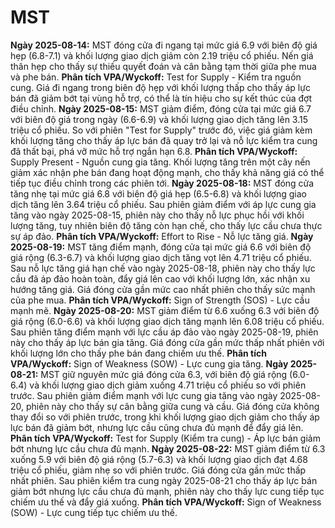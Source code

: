 # MST

**Ngày 2025-08-14:** MST đóng cửa đi ngang tại mức giá 6.9 với biên độ giá hẹp (6.8-7.1) và khối lượng giao dịch giảm còn 2.19 triệu cổ phiếu. Nến giá thân hẹp cho thấy sự thiếu quyết đoán và cân bằng tạm thời giữa phe mua và phe bán. **Phân tích VPA/Wyckoff:** Test for Supply - Kiểm tra nguồn cung. Giá đi ngang trong biên độ hẹp với khối lượng thấp cho thấy áp lực bán đã giảm bớt tại vùng hỗ trợ, có thể là tín hiệu cho sự kết thúc của đợt điều chỉnh.
**Ngày 2025-08-15:** MST giảm điểm, đóng cửa tại mức giá 6.7 với biên độ giá trong ngày (6.6-6.9) và khối lượng giao dịch tăng lên 3.15 triệu cổ phiếu. So với phiên "Test for Supply" trước đó, việc giá giảm kèm khối lượng tăng cho thấy áp lực bán đã quay trở lại và nỗ lực kiểm tra cung đã thất bại, phá vỡ mức hỗ trợ ngắn hạn 6.8. **Phân tích VPA/Wyckoff:** Supply Present - Nguồn cung gia tăng. Khối lượng tăng trên một cây nến giảm xác nhận phe bán đang hoạt động mạnh, cho thấy khả năng giá có thể tiếp tục điều chỉnh trong các phiên tới.
**Ngày 2025-08-18:** MST đóng cửa tăng nhẹ tại mức giá 6.8 với biên độ giá hẹp (6.5-6.8) và khối lượng giao dịch tăng lên 3.64 triệu cổ phiếu. Sau phiên giảm điểm với áp lực cung gia tăng vào ngày 2025-08-15, phiên này cho thấy nỗ lực phục hồi với khối lượng tăng, tuy nhiên biên độ tăng còn hạn chế, cho thấy lực cầu chưa thực sự áp đảo. **Phân tích VPA/Wyckoff:** Effort to Rise - Nỗ lực tăng giá.
**Ngày 2025-08-19:** MST tăng điểm mạnh, đóng cửa tại mức giá 6.6 với biên độ giá rộng (6.3-6.7) và khối lượng giao dịch tăng vọt lên 4.71 triệu cổ phiếu. Sau nỗ lực tăng giá hạn chế vào ngày 2025-08-18, phiên này cho thấy lực cầu đã áp đảo hoàn toàn, đẩy giá lên cao với khối lượng lớn, xác nhận xu hướng tăng giá. Giá đóng cửa gần mức cao nhất phiên cho thấy sức mạnh của phe mua. **Phân tích VPA/Wyckoff:** Sign of Strength (SOS) - Lực cầu mạnh mẽ.
**Ngày 2025-08-20:** MST giảm điểm từ 6.6 xuống 6.3 với biên độ giá rộng (6.0-6.6) và khối lượng giao dịch tăng mạnh lên 6.08 triệu cổ phiếu. Sau phiên tăng điểm mạnh với lực cầu áp đảo vào ngày 2025-08-19, phiên này cho thấy áp lực bán gia tăng. Giá đóng cửa gần mức thấp nhất phiên với khối lượng lớn cho thấy phe bán đang chiếm ưu thế. **Phân tích VPA/Wyckoff:** Sign of Weakness (SOW) - Lực cung gia tăng.
**Ngày 2025-08-21:** MST giữ nguyên mức giá đóng cửa 6.3, với biên độ giá rộng (6.0-6.4) và khối lượng giao dịch giảm xuống 4.71 triệu cổ phiếu so với phiên trước. Sau phiên giảm điểm mạnh với lực cung gia tăng vào ngày 2025-08-20, phiên này cho thấy sự cân bằng giữa cung và cầu. Giá đóng cửa không thay đổi so với phiên trước, trong khi khối lượng giao dịch giảm cho thấy áp lực bán đã giảm bớt, nhưng lực cầu cũng chưa đủ mạnh để đẩy giá lên. **Phân tích VPA/Wyckoff:** Test for Supply (Kiểm tra cung) - Áp lực bán giảm bớt nhưng lực cầu chưa đủ mạnh.
**Ngày 2025-08-22:** MST giảm điểm từ 6.3 xuống 5.9 với biên độ giá rộng (5.7-6.3) và khối lượng giao dịch đạt 4.68 triệu cổ phiếu, giảm nhẹ so với phiên trước. Giá đóng cửa gần mức thấp nhất phiên. Sau phiên kiểm tra cung ngày 2025-08-21 cho thấy áp lực bán giảm bớt nhưng lực cầu chưa đủ mạnh, phiên này cho thấy lực cung tiếp tục chiếm ưu thế và đẩy giá xuống. **Phân tích VPA/Wyckoff:** Sign of Weakness (SOW) - Lực cung tiếp tục chiếm ưu thế.
